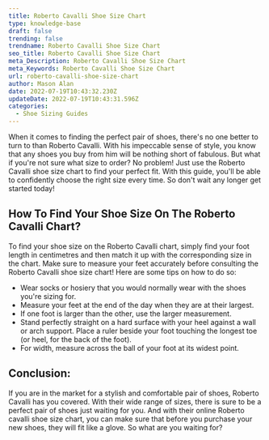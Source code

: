 ```yaml
---
title: Roberto Cavalli Shoe Size Chart
type: knowledge-base
draft: false
trending: false
trendname: Roberto Cavalli Shoe Size Chart
seo_title: Roberto Cavalli Shoe Size Chart
meta_Description: Roberto Cavalli Shoe Size Chart
meta_Keywords: Roberto Cavalli Shoe Size Chart
url: roberto-cavalli-shoe-size-chart
author: Mason Alan
date: 2022-07-19T10:43:32.230Z
updateDate: 2022-07-19T10:43:31.596Z
categories:
  - Shoe Sizing Guides
---
```

When it comes to finding the perfect pair of shoes, there's no one better to turn to than Roberto Cavalli. With his impeccable sense of style, you know that any shoes you buy from him will be nothing short of fabulous. But what if you're not sure what size to order? No problem! Just use the Roberto Cavalli shoe size chart to find your perfect fit. With this guide, you'll be able to confidently choose the right size every time. So don't wait any longer get started today!

## How To Find Your Shoe Size On The Roberto Cavalli Chart?

To find your shoe size on the Roberto Cavalli chart, simply find your foot length in centimetres and then match it up with the corresponding size in the chart. Make sure to measure your feet accurately before consulting the Roberto Cavalli shoe size chart! Here are some tips on how to do so: 

* Wear socks or hosiery that you would normally wear with the shoes you're sizing for. 
* Measure your feet at the end of the day when they are at their largest. 
* If one foot is larger than the other, use the larger measurement. 
* Stand perfectly straight on a hard surface with your heel against a wall or arch support. Place a ruler beside your foot touching the longest toe (or heel, for the back of the foot). 
* For width, measure across the ball of your foot at its widest point.

## Conclusion:

If you are in the market for a stylish and comfortable pair of shoes, Roberto Cavalli has you covered. With their wide range of sizes, there is sure to be a perfect pair of shoes just waiting for you. And with their online Roberto cavalli shoe size chart, you can make sure that before you purchase your new shoes, they will fit like a glove. So what are you waiting for?